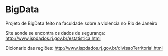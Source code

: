 # BigData
 Projeto de BigData feito na faculdade sobre a violencia no Rio de Janeiro

Site aonde se encontra os dados de segurança: http://www.ispdados.rj.gov.br/estatistica.html

Dicionario das regiões: http://www.ispdados.rj.gov.br/divisaoTerritorial.html

